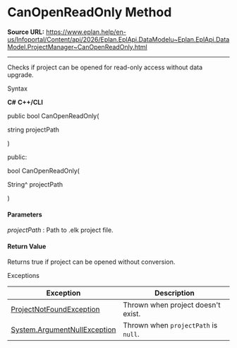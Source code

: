# CanOpenReadOnly Method

**Source URL:** https://www.eplan.help/en-us/Infoportal/Content/api/2026/Eplan.EplApi.DataModelu~Eplan.EplApi.DataModel.ProjectManager~CanOpenReadOnly.html

---

Checks if project can be opened for read-only access without data upgrade.

Syntax

**C#**
**C++/CLI**


public bool CanOpenReadOnly( 

   string projectPath

)

public:

bool CanOpenReadOnly( 

   String^ projectPath

)


#### Parameters

*projectPath*
:   Path to .elk project file.

#### Return Value

Returns true if project can be opened without conversion.

Exceptions

| Exception | Description |
| --- | --- |
| [ProjectNotFoundException](Eplan.EplApi.DataModelu~Eplan.EplApi.DataModel.ProjectNotFoundException.html) | Thrown when project doesn't exist. |
| [System.ArgumentNullException](#) | Thrown when  `projectPath`  is `null`. |
